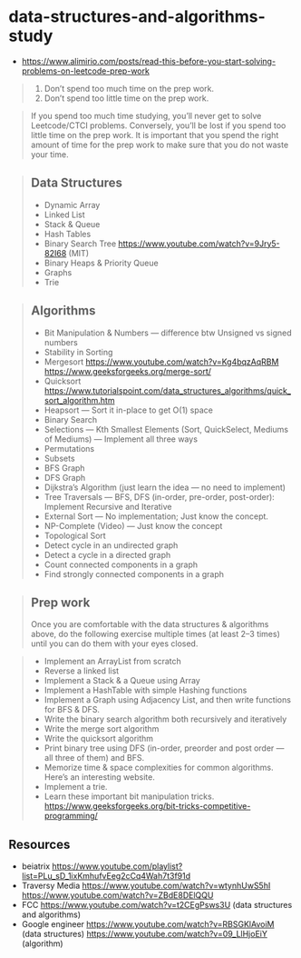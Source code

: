 # data-structures-and-algorithms-study

- https://www.alimirio.com/posts/read-this-before-you-start-solving-problems-on-leetcode-prep-work

> 1. Don’t spend too much time on the prep work.
> 2. Don’t spend too little time on the prep work.

> If you spend too much time studying, you’ll never get to solve Leetcode/CTCI problems. Conversely, you’ll be lost if you spend too little time on the prep work. It is important that you spend the right amount of time for the prep work to make sure that you do not waste your time.

> ## Data Structures
> - Dynamic Array
> - Linked List
> - Stack & Queue
> - Hash Tables
> - Binary Search Tree https://www.youtube.com/watch?v=9Jry5-82I68 (MIT)
> - Binary Heaps & Priority Queue
> - Graphs
> - Trie

> ## Algorithms
> - Bit Manipulation & Numbers — difference btw Unsigned vs signed numbers
> - Stability in Sorting
> - Mergesort https://www.youtube.com/watch?v=Kg4bqzAqRBM https://www.geeksforgeeks.org/merge-sort/
> - Quicksort https://www.tutorialspoint.com/data_structures_algorithms/quick_sort_algorithm.htm
> - Heapsort — Sort it in-place to get O(1) space
> - Binary Search
> - Selections — Kth Smallest Elements (Sort, QuickSelect, Mediums of Mediums) — Implement all three ways
> - Permutations
> - Subsets
> - BFS Graph
> - DFS Graph
> - Dijkstra’s Algorithm (just learn the idea — no need to implement)
> - Tree Traversals — BFS, DFS (in-order, pre-order, post-order): Implement Recursive and Iterative
> - External Sort — No implementation; Just know the concept.
> - NP-Complete (Video) — Just know the concept
> - Topological Sort
> - Detect cycle in an undirected graph
> - Detect a cycle in a directed graph
> - Count connected components in a graph
> - Find strongly connected components in a graph
  
> ## Prep work
> Once you are comfortable with the data structures & algorithms above, do the following exercise multiple times (at least 2–3 times) until you can do them with your eyes closed.

> - Implement an ArrayList from scratch
> - Reverse a linked list
> - Implement a Stack & a Queue using Array
> - Implement a HashTable with simple Hashing functions
> - Implement a Graph using Adjacency List, and then write functions for BFS & DFS.
> - Write the binary search algorithm both recursively and iteratively
> - Write the merge sort algorithm
> - Write the quicksort algorithm
> - Print binary tree using DFS (in-order, preorder and post order — all three of them) and BFS.
> - Memorize time & space complexities for common algorithms. Here’s an interesting website.
> - Implement a trie.
> - Learn these important bit manipulation tricks. https://www.geeksforgeeks.org/bit-tricks-competitive-programming/

## Resources
- beiatrix https://www.youtube.com/playlist?list=PLu_sD_1ixKmhufvEeg2cCq4Wah7t3f91d
- Traversy Media https://www.youtube.com/watch?v=wtynhUwS5hI https://www.youtube.com/watch?v=ZBdE8DElQQU
- FCC https://www.youtube.com/watch?v=t2CEgPsws3U (data structures and algorithms)
- Google engineer https://www.youtube.com/watch?v=RBSGKlAvoiM (data structures) https://www.youtube.com/watch?v=09_LlHjoEiY (algorithm)
